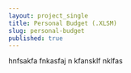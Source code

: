 ```yaml
---
layout: project_single
title: Personal Budget (.XLSM)
slug: personal-budget
published: true
---
```

hnfsakfa fnkasfaj n kfansklf nklfas 
